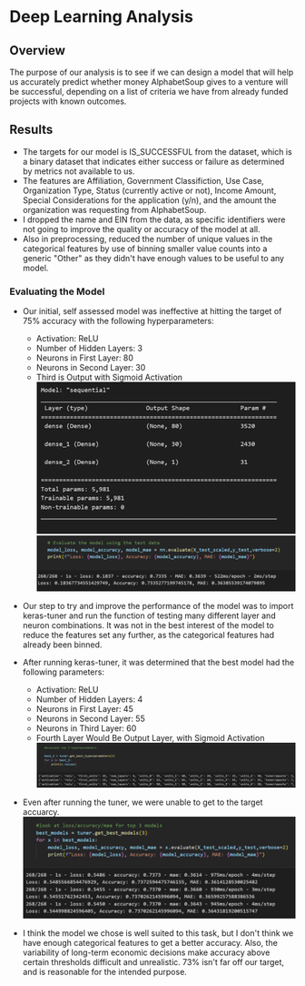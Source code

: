 # Deep Learning Analysis

## Overview 
The purpose of our analysis is to see if we can design a model that will help us accurately predict whether money AlphabetSoup gives to a venture will be successful, depending on a list of criteria we have from already funded projects with known outcomes.

## Results
* The targets for our model is IS_SUCCESSFUL from the dataset, which is a binary dataset that indicates either success or failure as determined by metrics not available to us.
* The features are Affiliation, Government Classifiction, Use Case, Organization Type, Status (currently active or not), Income Amount, Special Considerations for the application (y/n), and the amount the organization was requesting from AlphabetSoup.
* I dropped the name and EIN from the data, as specific identifiers were not going to improve the quality or accuracy of the model at all.
* Also in preprocessing, reduced the number of unique values in the categorical features by use of binning smaller value counts into a generic "Other" as they didn't have enough values to be useful to any model.

### Evaluating the Model

 * Our initial, self assessed model was ineffective at hitting the target of 75% accuracy with the following hyperparameters:
    * Activation: ReLU
    * Number of Hidden Layers: 3
    * Neurons in First Layer: 80
    * Neurons in Second Layer: 30
    * Third is Output with Sigmoid Activation
    ![First Model Details](Images/first_model_shape.png)
    ![First Models Evaluation](Images/first_eval.png)

 * Our step to try and improve the performance of the model was to import keras-tuner and run the function of testing many different layer and neuron combinations. It was not in the best interest of the model to reduce the features set any further, as the categorical features had already been binned. 

 * After running keras-tuner, it was determined that the best model had the following parameters:
    * Activation: ReLU
    * Number of Hidden Layers: 4
    * Neurons in First Layer: 45
    * Neurons in Second Layer: 55
    * Neurons in Third Layer: 60
    * Fourth Layer Would Be Output Layer, with Sigmoid Activation
    ![Best Models Hyperparameters](Images/best3_ss.png)

 * Even after running the tuner, we were unable to get to the target accuarcy.
    ![Best Models Evaluation](Images/bestmodels_evaluate_ss.png)

 * I think the model we chose is well suited to this task, but I don't think we have enough categorical features to get a better accuracy. Also, the variability of long-term economic decisions make accuracy above certain thresholds difficult and unrealistic. 73% isn't far off our target, and is reasonable for the intended purpose.